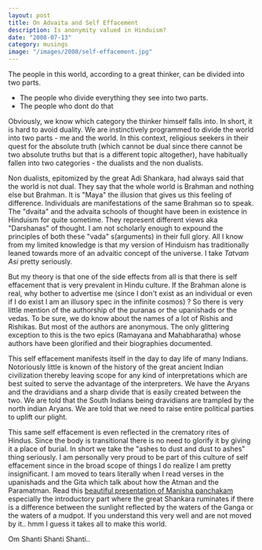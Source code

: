 ```yaml
---
layout: post
title: On Advaita and Self Effacement
description: Is anonymity valued in Hinduism?
date: "2008-07-13"
category: musings
image: "/images/2008/self-effacement.jpg"
---
```


The people in this world, according to a great thinker, can be divided into two parts.

- The people who divide everything they see into two parts.
- The people who dont do that

Obviously, we know which category the thinker himself falls into. In short, it is hard to avoid duality. We are instinctively programmed to divide the world into two parts - me and the world. In this context, religious seekers in their quest for the absolute truth (which cannot be dual since there cannot be two absolute truths but that is a different topic altogether), have habitually fallen into two categories - the dualists and the non dualists.

Non dualists, epitomized by the great Adi Shankara, had always said that the world is not dual. They say that the whole world is Brahman and nothing else but Brahman. It is "Maya" the illusion that gives us this feeling of difference. Individuals are manifestations of the same Brahman so to speak. The "dvaita" and the advaita schools of thought have been in existence in Hinduism for quite sometime. They represent different views aka "Darshanas" of thought. I am not scholarly enough to expound the principles of both these "vada" s(arguments) in their full glory. All I know from my limited knowledge is that my version of Hinduism has traditionally leaned towards more of an advaitic concept of the universe. I take _Tatvam Asi_ pretty seriously.

But my theory is that one of the side effects from all is that there is self effacement that is very prevalent in Hindu culture. If the Brahman alone is real, why bother to advertise me (since I don't exist as an individual or even if I do exist I am an illusory spec in the infinite cosmos) ? So there is very little mention of the authorship of the puranas or the upanishads or the vedas. To be sure, we do know about the names of a lot of Rishis and Rishikas. But most of the authors are anonymous. The only glittering exception to this is the two epics (Ramayana and Mahabharatha) whose authors have been glorified and their biographies documented.

This self effacement manifests itself in the day to day life of many Indians. Notoriously little is known of the history of the great ancient Indian civilization thereby leaving scope for any kind of interpretations which are best suited to serve the advantage of the interpreters. We have the Aryans and the dravidians and a sharp divide that is easily created between the two. We are told that the South Indians being dravidians are trampled by the north indian Aryans. We are told that we need to raise entire political parties to uplift our plight.

This same self effacement is even reflected in the crematory rites of Hindus. Since the body is transitional there is no need to glorify it by giving it a place of burial. In short we take the "ashes to dust and dust to ashes" thing seriously. I am personally very proud to be part of this culture of self effacement since in the broad scope of things I do realize I am pretty insignificant. I am moved to tears literally when I read verses in the upanishads and the Gita which talk about how the Atman and the Paramatman. Read this [beautiful presentation of Manisha panchakam](http://sanskritdocuments.org/all_pdf/manishhaa5.pdf) especially the introductory part where the great Shankara ruminates if there is a difference between the sunlight reflected by the waters of the Ganga or the waters of a mudpot. If you understand this very well and are not moved by it.. hmm I guess it takes all to make this world.

Om Shanti Shanti Shanti..
